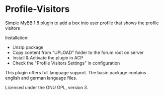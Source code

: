 # Profile-Visitors
Simple MyBB 1.8 plugin to add a box into user profile that shows the profile visitors

Installation:
* Unzip package
* Copy content from "UPLOAD" folder to the forum root on server
* Install & Activate the plugin in ACP
* Check the "Profile Visitors Settings" in configuration

This plugin offers full language support.
The basic package contains english and german language files.


Licensed under the GNU GPL, version 3.
